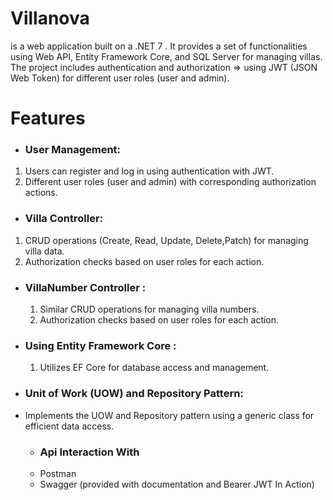 # Villanova 
is a web application built on a .NET 7 . It provides a set of functionalities using Web API, Entity Framework Core, and SQL Server for managing villas. 
The project includes authentication and authorization => using JWT (JSON Web Token) for different user roles (user and admin).
# Features 
 - ### User Management:
1. Users can register and log in using authentication with JWT.
1. Different user roles (user and admin) with corresponding authorization actions.
- ### Villa Controller:
1. CRUD operations (Create, Read, Update, Delete,Patch) for managing villa data.
1. Authorization checks based on user roles for each action.
- ### VillaNumber Controller :
  1. Similar CRUD operations for managing villa numbers.
  1. Authorization checks based on user roles for each action.
   
- ### Using Entity Framework Core :
   1. Utilizes EF Core for database access and management.
    
 - ### Unit of Work (UOW) and Repository Pattern:
  - Implements the UOW and Repository pattern using a generic class for efficient data access.
    
    - ### Api Interaction With
    - Postman
    - Swagger (provided with documentation and Bearer JWT In Action)
